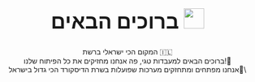 <!-- Welcome Text -->
<div align="center">
<h1 style="font-size:40px">ברוכים הבאים <img src="https://media.giphy.com/media/hvRJCLFzcasrR4ia7z/giphy.gif" width="40">
</h1>
<p align="center">
  
המקום הכי ישראלי ברשת 🇮🇱\
ברוכים הבאים למעבדות טגי, פה אנחנו מחזיקים את כל הפיתוח שלנו!🦆\
אנחנו מפתחים ומתחזקים מערכות שפועלות בשרת הדיסקורד הכי גדול בישראל🚀\

</p>

